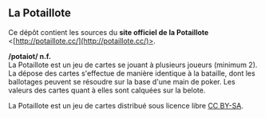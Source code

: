 
## La Potaillote


Ce dépôt contient les sources du __site officiel de la Potaillote__
<[http://potaillote.cc/](http://potaillote.cc/)>.


__/potaiot/ n.f.__<br />
La Potaillote est un jeu de cartes se jouant à plusieurs joueurs (minimum 2).
La dépose des cartes s'effectue de manière identique à la bataille, dont les
ballotages peuvent se résoudre sur la base d'une main de poker. Les valeurs des
cartes quant à elles sont calquées sur la belote.


La Potaillote est un jeu de cartes distribué sous licence libre
[CC BY-SA](http://creativecommons.org/licenses/by-sa/4.0/).
